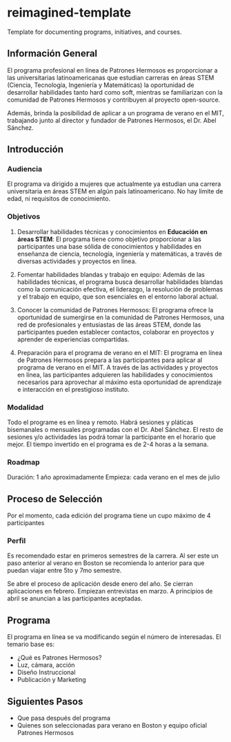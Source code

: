 # reimagined-template
Template for documenting programs, initiatives, and courses.

## Información General 
El programa profesional en línea de Patrones Hermosos es proporcionar a las universitarias latinoamericanas que estudian carreras en áreas STEM (Ciencia, Tecnología, Ingeniería y Matemáticas) la oportunidad de desarrollar habilidades tanto hard como soft, mientras se familiarizan con la comunidad de Patrones Hermosos y contribuyen al proyecto open-source.

Además, brinda la posibilidad de aplicar a un programa de verano en el MIT, trabajando junto al director y fundador de Patrones Hermosos, el Dr. Abel Sánchez.

## Introducción
### Audiencia
El programa va dirigido a mujeres que actualmente ya estudian una carrera universitaria en áreas STEM en algún país latinoamericano.
No hay límite de edad, ni requisitos de conocimiento. 

### Objetivos
1. Desarrollar habilidades técnicas y conocimientos en **Educación en áreas STEM**: El programa tiene como objetivo proporcionar a las participantes una base sólida de conocimientos y habilidades en enseñanza de ciencia, tecnología, ingeniería y matemáticas, a través de diversas actividades y proyectos en línea.

2. Fomentar habilidades blandas y trabajo en equipo: Además de las habilidades técnicas, el programa busca desarrollar habilidades blandas como la comunicación efectiva, el liderazgo, la resolución de problemas y el trabajo en equipo, que son esenciales en el entorno laboral actual.

3. Conocer la comunidad de Patrones Hermosos: El programa ofrece la oportunidad de sumergirse en la comunidad de Patrones Hermosos, una red de profesionales y entusiastas de las áreas STEM, donde las participantes pueden establecer contactos, colaborar en proyectos y aprender de experiencias compartidas.

4. Preparación para el programa de verano en el MIT: El programa en línea de Patrones Hermosos prepara a las participantes para aplicar al programa de verano en el MIT. A través de las actividades y proyectos en línea, las participantes adquieren las habilidades y conocimientos necesarios para aprovechar al máximo esta oportunidad de aprendizaje e interacción en el prestigioso instituto.

### Modalidad
Todo el programe es en línea y remoto.
Habrá sesiones y pláticas bisemanales o mensuales programadas con el Dr. Abel Sánchez. 
El resto de sesiones y/o actividades las podrá tomar la participante en el horario que mejor.
El tiempo invertido en el programa es de 2-4 horas a la semana. 

### Roadmap
Duración: 1 año aproximadamente 
Empieza: cada verano en el mes de julio

## Proceso de Selección
Por el momento, cada edición del programa tiene un cupo máximo de 4 participantes

### Perfil 
Es recomendado estar en primeros semestres de la carrera. 
Al ser este un paso anterior al verano en Boston se recomienda lo anterior para que puedan viajar entre 5to y 7mo semestre.

Se abre el proceso de aplicación desde enero del año.
Se cierran aplicaciones en febrero. 
Empiezan entrevistas en marzo. A principios de abril se anuncian a las participantes aceptadas.  

## Programa
El programa en línea se va modificando según el número de interesadas.
El temario base es:
- ¿Qué es Patrones Hermosos?
- Luz, cámara, acción
- Diseño Instruccional
- Publicación y Marketing

## Siguientes Pasos
  - Que pasa después del programa
  - Quienes son seleccionadas para verano en Boston y equipo oficial Patrones Hermosos